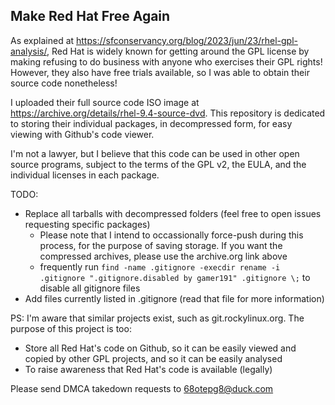 ## Make Red Hat Free Again

As explained at https://sfconservancy.org/blog/2023/jun/23/rhel-gpl-analysis/, Red Hat is widely known for getting around the GPL license by making refusing to do business with anyone who exercises their GPL rights! However, they also have free trials available, so I was able to obtain their source code nonetheless!

I uploaded their full source code ISO image at https://archive.org/details/rhel-9.4-source-dvd. This repository is dedicated to storing their individual packages, in decompressed form, for easy viewing with Github's code viewer.

I'm not a lawyer, but I believe that this code can be used in other open source programs, subject to the terms of the GPL v2, the EULA, and the individual licenses in each package.


TODO:
- Replace all tarballs with decompressed folders (feel free to open issues requesting specific packages)
    - Please note that I intend to occassionally force-push during this process, for the purpose of saving storage. If you want the compressed archives, please use the archive.org link above
    - frequently run `find -name .gitignore -execdir rename -i .gitignore ".gitignore.disabled by gamer191" .gitignore \;` to disable all gitignore files
- Add files currently listed in .gitignore (read that file for more information)

PS: I'm aware that similar projects exist, such as git.rockylinux.org. The purpose of this project is too:
- Store all Red Hat's code on Github, so it can be easily viewed and copied by other GPL projects, and so it can be easily analysed
- To raise awareness that Red Hat's code is available (legally)

Please send DMCA takedown requests to 68otepg8@duck.com